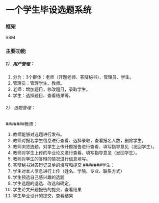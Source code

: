 # 一个学生毕设选题系统

### 框架

SSM

### 主要功能

##### 1）	用户管理：

1. 分为：3个群体：老师（开题老师、答辩秘书）、管理员、学生。
2. 管理员：管理学生、教师。
3. 老师：增加题目，修改题目，录取学生。
4. 学生：选择题目、查看结果等。
###### 2）	选题管理：

#######教师：

1. 教师能够对选题进行发布。
2. 教师对报名学生信息进行查看、选择录取，查看报名人数，删除学生。
3. 教师浏览选题，对学生上传开题报告进行查看，填写指导意见（发回学生）。
4. 教师对学生上传的毕业论文进行查看，填写指导意见（发回学生）。
5. 教师对学生的答辩的情况进行信息填写。
6. 答辩秘书对答辩记录单的填写和提交
#######学生：
1. 学生对本人信息进行上传（姓名、学院、专业、联系方式）
2. 学生预选自己感兴趣的选题
3. 学生选题的退选、改选和确定。
4. 学生论文开题报告的提交，查看结果
5. 学生毕业设计的提交，查看结果


